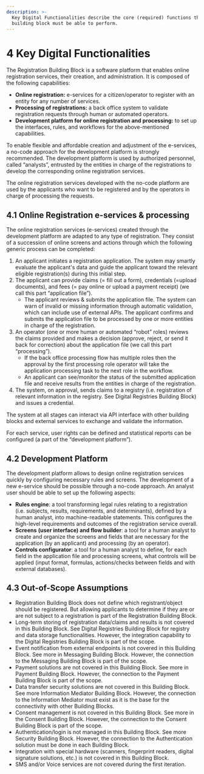 ```yaml
---
description: >-
  Key Digital Functionalities describe the core (required) functions that this
  building block must be able to perform.
---
```


# 4 Key Digital Functionalities

The Registration Building Block is a software platform that enables online registration services, their creation, and administration. It is composed of the following capabilities:

* **Online registration:** e-services for a citizen/operator to register with an entity for any number of services.
* **Processing of registrations:** a back office system to validate registration requests through human or automated operators.
* **Development platform for online registration and processing:** to set up the interfaces, rules, and workflows for the above-mentioned capabilities.

To enable flexible and affordable creation and adjustment of the e-services, a no-code approach for the development platform is strongly recommended. The development platform is used by authorized personnel, called “analysts”, entrusted by the entities in charge of the registrations to develop the corresponding online registration services.

The online registration services developed with the no-code platform are used by the applicants who want to be registered and by the operators in charge of processing the requests.

## 4.1 Online Registration e-services & processing <a href="#docs-internal-guid-d85f59a4-7fff-1564-6ae2-86d67f36a258" id="docs-internal-guid-d85f59a4-7fff-1564-6ae2-86d67f36a258"></a>

The online registration services (e-services) created through the development platform are adapted to any type of registration. They consist of a succession of online screens and actions through which the following generic process can be completed:

1. An applicant initiates a registration application. The system may smartly evaluate the applicant's data and guide the applicant toward the relevant eligible registration(s) during this initial step.
2. The applicant can provide claims (= fill out a form), credentials (=upload documents), and fees (= pay online or upload a payment receipt) (we call this part “application file”).
   * The applicant reviews & submits the application file. The system can warn of invalid or missing information through automatic validation, which can include use of external APIs. The applicant confirms and submits the application file to be processed by one or more entities in charge of the registration.
3. An operator (one or more human or automated “robot” roles) reviews the claims provided and makes a decision (approve, reject, or send it back for correction) about the application file (we call this part “processing”).
   * If the back office processing flow has multiple roles then the approval by the first processing role operator will take the application processing task to the next role in the workflow.
   * An applicant can see/monitor the status of the submitted application file and receive results from the entities in charge of the registration.
4. The system, on approval, sends claims to a registry (i.e. registration of relevant information in the registry. See Digital Registries Building Block) and issues a credential.&#x20;

The system at all stages can interact via API interface with other building blocks and external services to exchange and validate the information.

For each service, user rights can be defined and statistical reports can be configured (a part of the “development platform”).

## 4.2 Development Platform <a href="#docs-internal-guid-f7c824af-7fff-a3d3-5a87-3efe0d1dcff9" id="docs-internal-guid-f7c824af-7fff-a3d3-5a87-3efe0d1dcff9"></a>

The development platform allows to design online registration services quickly by configuring necessary rules and screens. The development of a new e-service should be possible through a no-code approach. An analyst user should be able to set up the following aspects:

* **Rules engine**: a tool transforming legal rules relating to a registration (i.e. subjects, results, requirements, and determinants), defined by a human analyst, into machine-readable statements. This configures the high-level requirements and outcomes of the registration service overall.
* **Screens** **(user interface) and flow builder**: a tool for a human analyst to create and organize the screens and fields that are necessary for the application (by an applicant) and processing (by an operator).
* **Controls configurator**: a tool for a human analyst to define, for each field in the application file and processing screens, what controls will be applied (input format, formulas, actions/checks between fields and with external databases).

## 4.3 Out-of-Scope Assumptions

* Registration Building Block does not define which registrant/object should be registered. But allowing applicants to determine if they are or are not subject to a registration is part of the Registration Building Block.
* Long-term storing of registration data/claims and results is not covered in this Building Block. See Digital Registries Building Block for registry and data storage functionalities. However, the integration capability to the Digital Registries Building Block is part of the scope.
* Event notification from external endpoints is not covered in this Building Block. See more in Messaging Building Block. However, the connection to the Messaging Building Block is part of the scope.
* Payment solutions are not covered in this Building Block. See more in Payment Building Block. However, the connection to the Payment Building Block is part of the scope.
* Data transfer security solutions are not covered in this Building Block. See more Information Mediator Building Block. However, the connection to the Information Mediator must exist as it is the base for the connectivity with other Building Blocks.
* Consent management is not covered in this Building Block. See more in the Consent Building Block. However, the connection to the Consent Building Block is part of the scope.
* Authentication/login is not managed in this Building Block. See more Security Building Block. However, the connection to the Authentication solution must be done in each Building Block.
* Integration with special hardware (scanners, fingerprint readers, digital signature solutions, etc.) is not covered in this Building Block.
* SMS and/or Voice services are not covered during the first iteration.
